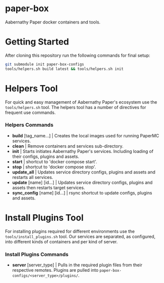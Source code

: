 # paper-box
Aabernathy Paper docker containers and tools.

# Getting Started
After cloning this repository run the following commands for final
setup:
```bash
git submodule init paper-box-configs
tools/helpers.sh build latest && tools/helpers.sh init
```

# Helpers Tool
For quick and easy management of Aabernathy Paper's ecosystem use the
`tools/helpers.sh` tool. The helpers tool has a number of directives
for frequent use commands.

### Helpers Commands
- **build** [tag_name...] | Creates the local images used for running
  PaperMC services.
- **clean** | Remove containers and services sub-directory.
- **init** | Starts initiates Aabernathy Paper's services. Including
  loading of their configs, plugins and assets.
- **start** | shortcut to 'docker compose start'.
- **stop** | shortcut to 'docker compose stop'.
- **update_all** | Updates service directory configs, plugins and
  assets and restarts all services.
- **update** [name] [id...] | Updates service directory configs,
  plugins and assets then restarts target services.
- **sync_config** [name] [id...] | rsync shortcut to update configs,
  plugins and assets.

# Install Plugins Tool
For installing plugins required for different environments use the
`tools/install_plugins.sh` tool. Our services are separated, as
configured, into different kinds of containers and per kind of server.

### Install Plugins Commands
- **server** [server_type] | Pulls in the required plugin files from
  their respective remotes. Plugins are pulled into
  `paper-box-configs/<server_type>/plugins/`.
